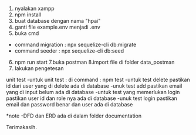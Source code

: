 1. nyalakan xampp 
2. npm install
3. buat database dengan nama "hpai"
4. ganti file example.env menjadi .env
5. buka cmd

- command migration : npx sequelize-cli db:migrate
- command seeder : npx sequelize-cli db:seed

6. npm run start
7.buka postman
8.import file di folder data_postman
9. lakukan pengetesan

unit test
-untuk unit test : di command : npm test
-untuk test delete pastikan id dari user yang di delete ada di database
-unuk test add pastikan email yang di input belum ada di database
-untuk test yang memerlukan login pastikan user id dan role nya ada di database
-unuk test login pastikan email dan password benar dan user ada di database

*note
-DFD dan ERD ada di dalam folder documentation

Terimakasih.
